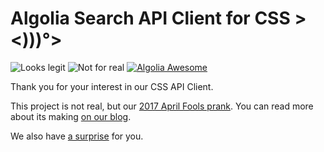 # Algolia Search API Client for CSS ><)))°>

![Looks legit][1]
![Not for real][2]
[![Algolia Awesome][3]](https://github.com/algolia/awesome-algolia)

Thank you for your interest in our CSS API Client.

This project is not real, but  our [2017 April Fools prank][4]. You can read
more about its making [on our blog][5].


We also have [a surprise][6] for you.


[1]: https://img.shields.io/badge/Looks%20legit%3F-passing-green.svg
[2]: https://img.shields.io/badge/For%20real%3F-no%20way-red.svg
[3]: https://camo.githubusercontent.com/13c4e50d88df7178ae1882a203ed57b641674f94/68747470733a2f2f63646e2e7261776769742e636f6d2f73696e647265736f726875732f617765736f6d652f643733303566333864323966656437386661383536353265336136336531353464643865383832392f6d656469612f62616467652e737667
[4]: https://blog.algolia.com/js-is-dead-all-hail-css/
[5]: https://blog.algolia.com/real-demo-fake-css-api-client/
[6]: https://www.youtube.com/watch?v=dQw4w9WgXcQ
